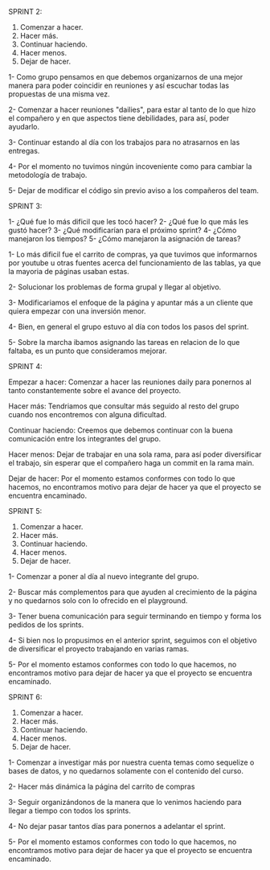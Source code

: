 
SPRINT 2:

1. Comenzar a hacer.
2. Hacer más.
3. Continuar haciendo.
4. Hacer menos.
5. Dejar de hacer.

1- Como grupo pensamos en que debemos organizarnos de una mejor manera para poder coincidir en reuniones y así escuchar todas las propuestas de una misma vez.

2- Comenzar a hacer reuniones "dailies", para estar al tanto de lo que hizo el compañero y en que aspectos tiene debilidades, para así, poder ayudarlo.

3- Continuar estando al día con los trabajos para no atrasarnos en las entregas.

4- Por el momento no tuvimos ningún incoveniente como para cambiar la metodología de trabajo.

5- Dejar de modificar el código sin previo aviso a los compañeros del team.


SPRINT 3:

1- ¿Qué fue lo más dificil que les tocó hacer?
2- ¿Qué fue lo que más les gustó hacer?
3- ¿Qué modificarían para el próximo sprint?
4- ¿Cómo manejaron los tiempos?
5- ¿Cómo manejaron la asignación de tareas?


1- Lo más dificil fue el carrito de compras, ya que tuvimos que informarnos por youtube u otras fuentes acerca del funcionamiento de las tablas, ya que la mayoria de páginas usaban estas.

2- Solucionar los problemas de forma grupal y llegar al objetivo.

3- Modificariamos el enfoque de la página y apuntar más a un cliente que quiera empezar con una inversión menor.

4- Bien, en general el grupo estuvo al día con todos los pasos del sprint.

5- Sobre la marcha ibamos asignando las tareas en relacion de lo que faltaba, es un punto que consideramos mejorar.

SPRINT 4:

Empezar a hacer: Comenzar a hacer las reuniones daily para ponernos al tanto constantemente sobre el avance del proyecto.

Hacer más: Tendriamos que consultar más seguido al resto del grupo cuando nos encontremos con alguna dificultad.

Continuar haciendo: Creemos que debemos continuar con la buena comunicación entre los integrantes del grupo.

Hacer menos: Dejar de trabajar en una sola rama, para así poder diversificar el trabajo, sin esperar que el compañero haga un commit en la rama main. 

Dejar de hacer: Por el momento estamos conformes con todo lo que hacemos, no encontramos motivo para dejar de hacer ya que el proyecto se encuentra encaminado.

SPRINT 5: 

1. Comenzar a hacer.
2. Hacer más.
3. Continuar haciendo.
4. Hacer menos.
5. Dejar de hacer.

1- Comenzar a poner al día al nuevo integrante del grupo.

2- Buscar más complementos para que ayuden al crecimiento de la página y no quedarnos solo con lo ofrecido en el playground.

3- Tener buena comunicación para seguir terminando en tiempo y forma los pedidos de los sprints.

4- Si bien nos lo propusimos en el anterior sprint, seguimos con el objetivo de diversificar el proyecto trabajando en varias ramas. 

5- Por el momento estamos conformes con todo lo que hacemos, no encontramos motivo para dejar de hacer ya que el proyecto se encuentra encaminado.


SPRINT 6:

1. Comenzar a hacer.
2. Hacer más.
3. Continuar haciendo.
4. Hacer menos.
5. Dejar de hacer.

1- Comenzar a investigar más por nuestra cuenta temas como sequelize o bases de datos, y no quedarnos solamente con el contenido del curso.

2- Hacer más dinámica la página del carrito de compras

3- Seguir organizándonos de la manera que lo venimos haciendo para llegar a tiempo con todos los sprints.

4- No dejar pasar tantos días para ponernos a adelantar el sprint.

5- Por el momento estamos conformes con todo lo que hacemos, no encontramos motivo para dejar de hacer ya que el proyecto se encuentra encaminado.


